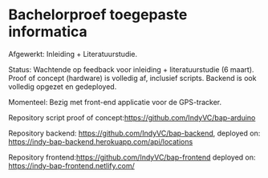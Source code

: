# Bachelorproef toegepaste informatica

Afgewerkt: Inleiding + Literatuurstudie.

Status: Wachtende op feedback voor inleiding + literatuurstudie (6 maart). Proof of concept (hardware) is volledig af, inclusief scripts. Backend is ook volledig opgezet en gedeployed. 

Momenteel: Bezig met front-end applicatie voor de GPS-tracker.

Repository script proof of concept:https://github.com/IndyVC/bap-arduino

Repository backend: https://github.com/IndyVC/bap-backend, deployed on: https://indy-bap-backend.herokuapp.com/api/locations

Repository frontend:https://github.com/IndyVC/bap-frontend deployed on: https://indy-bap-frontend.netlify.com/

